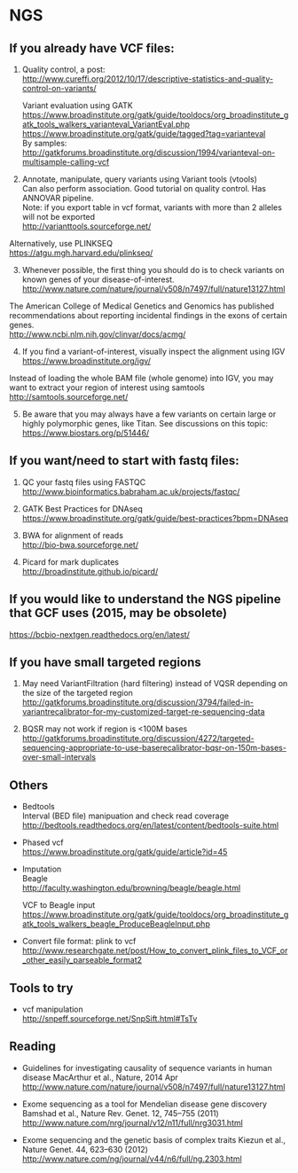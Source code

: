 # NGS

## If you already have VCF files:

1. Quality control, a post:  
http://www.cureffi.org/2012/10/17/descriptive-statistics-and-quality-control-on-variants/

    Variant evaluation using GATK
    https://www.broadinstitute.org/gatk/guide/tooldocs/org_broadinstitute_gatk_tools_walkers_varianteval_VariantEval.php  
    https://www.broadinstitute.org/gatk/guide/tagged?tag=varianteval  
    By samples: http://gatkforums.broadinstitute.org/discussion/1994/varianteval-on-multisample-calling-vcf

2. Annotate, manipulate, query variants using Variant tools (vtools)  
Can also perform association. Good tutorial on quality control. Has ANNOVAR pipeline.  
Note: if you export table in vcf format, variants with more than 2 alleles will not be exported  
http://varianttools.sourceforge.net/  

  Alternatively, use PLINKSEQ  
  https://atgu.mgh.harvard.edu/plinkseq/  

3. Whenever possible, the first thing you should do is to check variants on known genes of your disease-of-interest.  
http://www.nature.com/nature/journal/v508/n7497/full/nature13127.html  

  The American College of Medical Genetics and Genomics has published recommendations about reporting incidental findings in the exons of certain genes.  
  http://www.ncbi.nlm.nih.gov/clinvar/docs/acmg/

4. If you find a variant-of-interest, visually inspect the alignment using IGV  
https://www.broadinstitute.org/igv/  

  Instead of loading the whole BAM file (whole genome) into IGV, you may want to extract your region of interest using samtools  
  http://samtools.sourceforge.net/
  
5. Be aware that you may always have a few variants on certain large or highly polymorphic genes, like Titan. See discussions on this topic:  
  https://www.biostars.org/p/51446/


## If you want/need to start with fastq files: 

1. QC your fastq files using FASTQC  
http://www.bioinformatics.babraham.ac.uk/projects/fastqc/ 

2. GATK Best Practices for DNAseq  
https://www.broadinstitute.org/gatk/guide/best-practices?bpm=DNAseq

3. BWA for alignment of reads  
http://bio-bwa.sourceforge.net/

4. Picard for mark duplicates  
http://broadinstitute.github.io/picard/

## If you would like to understand the NGS pipeline that GCF uses (2015, may be obsolete)  
https://bcbio-nextgen.readthedocs.org/en/latest/

## If you have small targeted regions  
1. May need VariantFiltration (hard filtering) instead of VQSR depending on the size of the targeted region  
http://gatkforums.broadinstitute.org/discussion/3794/failed-in-variantrecalibrator-for-my-customized-target-re-sequencing-data  

2. BQSR may not work if region is <100M bases  
http://gatkforums.broadinstitute.org/discussion/4272/targeted-sequencing-appropriate-to-use-baserecalibrator-bqsr-on-150m-bases-over-small-intervals

## Others
* Bedtools  
Interval (BED file) manipuation and check read coverage  
http://bedtools.readthedocs.org/en/latest/content/bedtools-suite.html

* Phased vcf  
https://www.broadinstitute.org/gatk/guide/article?id=45

* Imputation  
  Beagle  
  http://faculty.washington.edu/browning/beagle/beagle.html  

  VCF to Beagle input  
  https://www.broadinstitute.org/gatk/guide/tooldocs/org_broadinstitute_gatk_tools_walkers_beagle_ProduceBeagleInput.php  
  
* Convert file format: plink to vcf  
  http://www.researchgate.net/post/How_to_convert_plink_files_to_VCF_or_other_easily_parseable_format2


## Tools to try  
* vcf manipulation  
  http://snpeff.sourceforge.net/SnpSift.html#TsTv


## Reading
* Guidelines for investigating causality of sequence variants in human disease
MacArthur et al., Nature, 2014 Apr
http://www.nature.com/nature/journal/v508/n7497/full/nature13127.html

* Exome sequencing as a tool for Mendelian disease gene discovery
Bamshad et al., Nature Rev. Genet. 12, 745–755 (2011)
http://www.nature.com/nrg/journal/v12/n11/full/nrg3031.html

* Exome sequencing and the genetic basis of complex traits
Kiezun et al., Nature Genet. 44, 623–630 (2012)
http://www.nature.com/ng/journal/v44/n6/full/ng.2303.html






